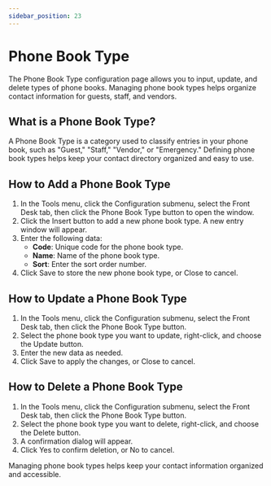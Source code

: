 ```yaml
---
sidebar_position: 23
---
```


# Phone Book Type

The Phone Book Type configuration page allows you to input, update, and delete types of phone books. Managing phone book types helps organize contact information for guests, staff, and vendors.

## What is a Phone Book Type?

A Phone Book Type is a category used to classify entries in your phone book, such as "Guest," "Staff," "Vendor," or "Emergency." Defining phone book types helps keep your contact directory organized and easy to use.

## How to Add a Phone Book Type

1. In the Tools menu, click the Configuration submenu, select the Front Desk tab, then click the Phone Book Type button to open the window.
2. Click the Insert button to add a new phone book type. A new entry window will appear.
3. Enter the following data:
   - **Code**: Unique code for the phone book type.
   - **Name**: Name of the phone book type.
   - **Sort**: Enter the sort order number.
4. Click Save to store the new phone book type, or Close to cancel.

## How to Update a Phone Book Type

1. In the Tools menu, click the Configuration submenu, select the Front Desk tab, then click the Phone Book Type button.
2. Select the phone book type you want to update, right-click, and choose the Update button.
3. Enter the new data as needed.
4. Click Save to apply the changes, or Close to cancel.

## How to Delete a Phone Book Type

1. In the Tools menu, click the Configuration submenu, select the Front Desk tab, then click the Phone Book Type button.
2. Select the phone book type you want to delete, right-click, and choose the Delete button.
3. A confirmation dialog will appear.
4. Click Yes to confirm deletion, or No to cancel.

Managing phone book types helps keep your contact information organized and accessible.
